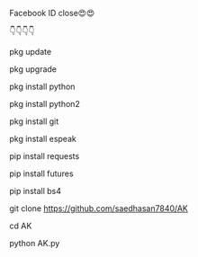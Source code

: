 Facebook ID close😍😍

👇👇👇👇

pkg update

pkg upgrade

pkg install python 

pkg install python2

pkg install git

pkg install espeak

pip install requests 

pip install futures

pip install bs4

git clone https://github.com/saedhasan7840/AK

cd AK

python AK.py
